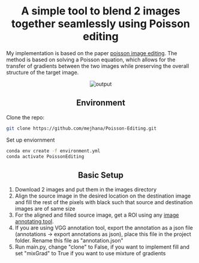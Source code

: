 <h1 align="center">A simple tool to blend 2 images together seamlessly using Poisson editing</h1>

My implementation is based on the paper [poisson image editing](https://www.cs.virginia.edu/~connelly/class/2014/comp_photo/proj2/poisson.pdf). The method is based on solving a Poisson equation, which allows for the transfer of gradients between the two images while preserving the overall structure of the target image.

<p align="center">
  <img src="images/output.png" alt="output">
</p>

<h2 align="center">Environment</h2>

Clone the repo:
```bash
git clone https://github.com/mejhana/Poisson-Editing.git
```

Set up enviornment
```bash
conda env create -f environment.yml
conda activate PoissonEditing
```

<h2 align="center">Basic Setup</h2>

1. Download 2 images and put them in the images directory
2. Align the source image in the desired location on the destination image and fill the rest of the pixels with black such that source and destination images are of same size
3. For the aligned and filled source image, get a ROI using any [image annotating tool](https://www.robots.ox.ac.uk/~vgg/software/via/via_demo.html). 
4. If you are using VGG annotation tool, export the annotation as a json file (annotations -> export annotations as json), place this file in the project folder. Rename this file as "annotation.json"
5. Run main.py, change "clone" to False, if you want to implement fill and set "mixGrad" to True if you want to use mixture of gradients

